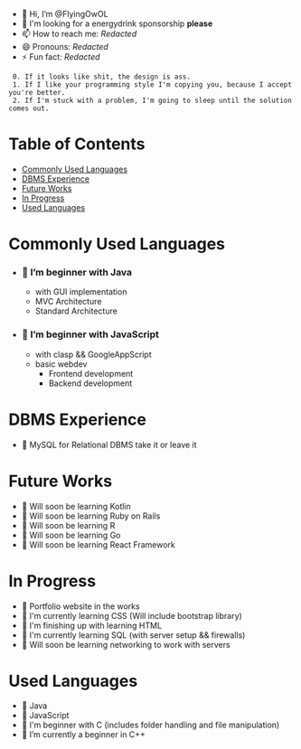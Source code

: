 - 👋 Hi, I’m @FlyingOwOL
- 💞️ I'm looking for a energydrink sponsorship **please**
- 📫 How to reach me: *Redacted*
- 😄 Pronouns: *Redacted*
- ⚡ Fun fact: *Redacted*

```
 0. If it looks like shit, the design is ass. 
 1. If I like your programming style I'm copying you, because I accept you're better.
 2. If I'm stuck with a problem, I'm going to sleep until the solution comes out.
```

# Table of Contents
- [Commonly Used Languages](#commonly-used-languages)
- [DBMS Experience](#dbms-experience)
- [Future Works](#future-works)
- [In Progress](#in-progress)
- [Used Languages](#used-languages)





# Commonly Used Languages
- ### 🌳 I’m beginner with Java 
     - with GUI implementation 
     - MVC Architecture 
     - Standard Architecture 
- ### 🌳 I’m beginner with JavaScript 
     - with clasp && GoogleAppScript
     - basic webdev
        - Frontend development
        - Backend development 


# DBMS Experience
- 🌱 MySQL for Relational DBMS take it or leave it


# Future Works
- 🌱 Will soon be learning Kotlin
- 🌱 Will soon be learning Ruby on Rails
- 🌱 Will soon be learning R
- 🌱 Will soon be learning Go
- 🌱 Will soon be learning React Framework


# In Progress 
- 🌱 Portfolio website in the works
- 🌱 I'm currently learning CSS (Will include bootstrap library)
- 🌱 I'm finishing up with learning HTML
- 🌱 I'm currently learning SQL (with server setup && firewalls)
- 🌱 Will soon be learning networking to work with servers


# Used Languages
- 🌱 Java
- 🌱 JavaScript
- 🌱 I'm beginner with C (includes folder handling and file manipulation)
- 🌱 I’m currently a beginner in C++


<!---
FlyingOwOL/FlyingOwOL is a ✨ special ✨ repository because its `README.md` (this file) appears on your GitHub profile.
You can click the Preview link to take a look at your changes.
--->
